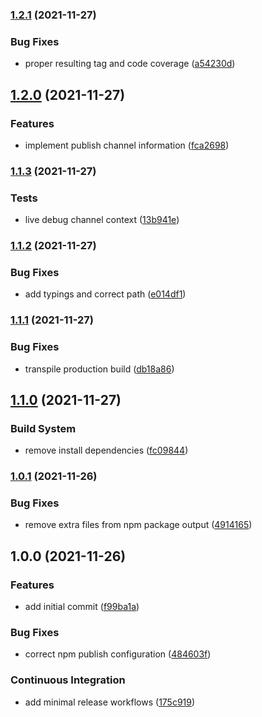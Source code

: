### [1.2.1](https://github.com/0-vortex/semantic-release-docker-mini/compare/v1.2.0...v1.2.1) (2021-11-27)


### Bug Fixes

* proper resulting tag and code coverage ([a54230d](https://github.com/0-vortex/semantic-release-docker-mini/commit/a54230d8fac69c25f2a951c92211bc87f9c88240))

## [1.2.0](https://github.com/0-vortex/semantic-release-docker-mini/compare/v1.1.3...v1.2.0) (2021-11-27)


### Features

* implement publish channel information ([fca2698](https://github.com/0-vortex/semantic-release-docker-mini/commit/fca269889bf764308cdff3c96149cc0edba64bd1))

### [1.1.3](https://github.com/0-vortex/semantic-release-docker-mini/compare/v1.1.2...v1.1.3) (2021-11-27)


### Tests

* live debug channel context ([13b941e](https://github.com/0-vortex/semantic-release-docker-mini/commit/13b941eeb2c01a5127d13328db4245674c5b12b7))

### [1.1.2](https://github.com/0-vortex/semantic-release-docker-mini/compare/v1.1.1...v1.1.2) (2021-11-27)


### Bug Fixes

* add typings and correct path ([e014df1](https://github.com/0-vortex/semantic-release-docker-mini/commit/e014df1d8daaf5949860471b69b02ba823a969cf))

### [1.1.1](https://github.com/0-vortex/semantic-release-docker-mini/compare/v1.1.0...v1.1.1) (2021-11-27)


### Bug Fixes

* transpile production build ([db18a86](https://github.com/0-vortex/semantic-release-docker-mini/commit/db18a8663bf3a6f9062c24db0c1b349123d92caf))

## [1.1.0](https://github.com/0-vortex/semantic-release-docker-mini/compare/v1.0.1...v1.1.0) (2021-11-27)


### Build System

* remove install dependencies ([fc09844](https://github.com/0-vortex/semantic-release-docker-mini/commit/fc0984478231c7973d09a29454cec69901bdd514))

### [1.0.1](https://github.com/0-vortex/semantic-release-docker-mini/compare/v1.0.0...v1.0.1) (2021-11-26)


### Bug Fixes

* remove extra files from npm package output ([4914165](https://github.com/0-vortex/semantic-release-docker-mini/commit/49141651bf59e895b9cc88f0634002474e2ca01c))

## 1.0.0 (2021-11-26)


### Features

* add initial commit ([f99ba1a](https://github.com/0-vortex/semantic-release-docker-mini/commit/f99ba1ad67eb6c907828323f6647b0c699eea3d1))


### Bug Fixes

* correct npm publish configuration ([484603f](https://github.com/0-vortex/semantic-release-docker-mini/commit/484603f94c2987be522404e7d8a1a3692733fcff))


### Continuous Integration

* add minimal release workflows ([175c919](https://github.com/0-vortex/semantic-release-docker-mini/commit/175c91984125d238afe8edfb00c87f837a760b1a))
